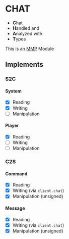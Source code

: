 # CHAT

- **C**hat
- **H**andled and
- **A**nalyzed with
- **T**ypes

This is an [MMP](https://github.com/DinheroDevelopmentGroup/modular-minecraft-proxy) Module

## Implements

### S2C

#### System

- [x] Reading
- [x] Writing
- [ ] Manipulation

#### Player

- [x] Reading
- [ ] Writing
- [ ] Manipulation

### C2S

#### Command

- [x] Reading
- [x] Writing (via `client.chat`)
- [x] Manipulation (unsigned)

#### Message

- [x] Reading
- [x] Writing (via `client.chat`)
- [x] Manipulation (unsigned)
